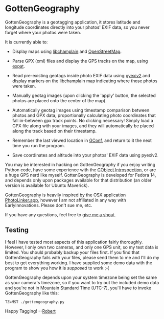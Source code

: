 GottenGeography
===============

GottenGeography is a geotagging application, it stores latitude and longitude coordinates directly into your photos' EXIF data, so you never forget where your photos were taken.

It is currently able to:

* Display maps using [libchamplain](http://projects.gnome.org/libchamplain/) and [OpenStreetMap](http://www.openstreetmap.org/).

* Parse GPX (xml) files and display the GPS tracks on the map, using [expat](http://docs.python.org/library/pyexpat.html).

* Read pre-existing geotags inside photo EXIF data using [pyexiv2](http://tilloy.net/dev/pyexiv2/) and display markers on the libchamplain map indicating where those photos were taken.

* Manually geotag images (upon clicking the 'apply' button, the selected photos are placed onto the center of the map).

* Automatically geotag images using timestamp comparison between photos and GPX data, proportionally calculating photo coordinates that fall in-between gpx track points. No clicking necessary! Simply load a GPX file along with your images, and they will automatically be placed along the track based on their timestamp.

* Remember the last viewed location in [GConf](http://projects.gnome.org/gconf/), and return to it the next time you run the program.

* Save coordinates and altitude into your photos' EXIF data using pyexiv2.

You may be interested in hacking on GottenGeography if you enjoy writing Python code, have some experience with the [GObject Introspection](http://live.gnome.org/GObjectIntrospection), or are a huge GPS nerd like myself. GottenGeography is developed for Fedora 14, and depends only upon packages available for that distribution (an older version is available for Ubuntu Maverick).

GottenGeography is heavily inspired by the OSX application [PhotoLinker.app](http://www.earlyinnovations.com/photolinker/), however I am not affiliated in any way with EarlyInnovations. Please don't sue me, etc.

If you have any questions, feel free to [give me a shout](mailto:rbpark@exolucere.ca).

Testing
-------

I feel I have tested most aspects of this application fairly thoroughly. However, I only own two cameras, and only one GPS unit, so my test data is limited. You should probably backup your files first. If you find that GottenGeography fails with your files, please send them to me and I'll do my best to get everything working. I have supplied some demo data with the program to show you how it is *supposed* to work ;-)

GottenGeography depends upon your system timezone being set the same as your camera's timezone, so if you want to try out the included demo data and you're not in Mountain Standard Time (UTC-7), you'll have to invoke GottenGeography like this:

    TZ=MST ./gottengeography.py

Happy Tagging! --[Robert](mailto:rbpark@exolucere.ca)
